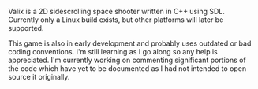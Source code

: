 Valix is a 2D sidescrolling space shooter written in C++ using SDL.  Currently only a Linux build exists, but other platforms will later be supported.

This game is also in early development and probably uses outdated or bad coding conventions.  I'm still learning as I go along so any help is appreciated.  I'm currently working on commenting significant portions of the code which have yet to be documented as I had not intended to open source it originally.